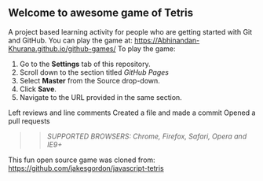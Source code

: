 ## Welcome to awesome game of Tetris

A project based learning activity for people who are getting started with Git and GitHub.
You can play the game at: https://Abhinandan-Khurana.github.io/github-games/
To play the game:
1. Go to the **Settings** tab of this repository.
1. Scroll down to the section titled _GitHub Pages_
1. Select **Master** from the Source drop-down.
1. Click **Save**.
1. Navigate to the URL provided in the same section.




Left reviews and line comments
Created a file and made a commit
Opened a pull requests



>> _*SUPPORTED BROWSERS*: Chrome, Firefox, Safari, Opera and IE9+_

This fun open source game was cloned from: https://github.com/jakesgordon/javascript-tetris
